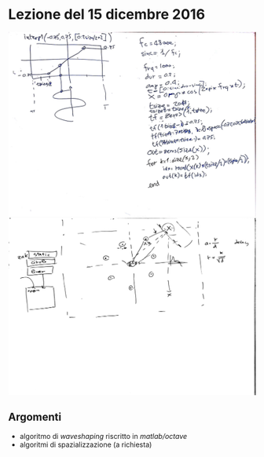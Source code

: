 # Lezione del 15 dicembre 2016

![whiteboard 1](./BN_II_20161215_1.jpg)
![whiteboard 2](./BN_II_20161215_2.jpg)

## Argomenti

* algoritmo di *waveshaping* riscritto in *matlab/octave*
* algoritmi di spazializzazione (a richiesta)
